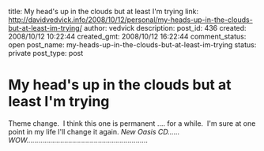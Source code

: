 title: My head's up in the clouds but at least I'm trying
link: http://davidvedvick.info/2008/10/12/personal/my-heads-up-in-the-clouds-but-at-least-im-trying/
author: vedvick
description: 
post_id: 436
created: 2008/10/12 10:22:44
created_gmt: 2008/10/12 16:22:44
comment_status: open
post_name: my-heads-up-in-the-clouds-but-at-least-im-trying
status: private
post_type: post

# My head's up in the clouds but at least I'm trying

Theme change.  I think this one is permanent .... for a while.  I'm sure at one point in my life I'll change it again. _New Oasis CD...... WOW............................................................._